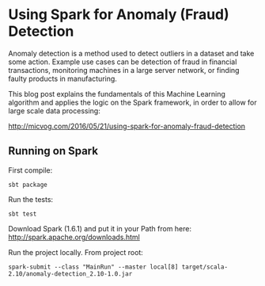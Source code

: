 Using Spark for Anomaly (Fraud) Detection
=========================================

Anomaly detection is a method used to detect outliers in a dataset and take some action. Example use cases can be detection of fraud in financial transactions, monitoring machines in a large server network, or finding faulty products in manufacturing.

This blog post explains the fundamentals of this Machine Learning algorithm and applies the logic on the Spark framework, in order to allow for large scale data processing:

http://micvog.com/2016/05/21/using-spark-for-anomaly-fraud-detection

Running on Spark
----------------

First compile:

```
sbt package
```

Run the tests:

```
sbt test
```

Download Spark (1.6.1) and put it in your Path from here: http://spark.apache.org/downloads.html

Run the project locally. From project root:

```
spark-submit --class "MainRun" --master local[8] target/scala-2.10/anomaly-detection_2.10-1.0.jar
```

